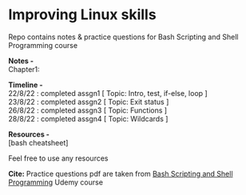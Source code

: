# Improving Linux skills
Repo contains notes & practice questions for Bash Scripting and Shell Programming course

**Notes -** </br>
Chapter1: 

**Timeline -** </br>
22/8/22 : completed assgn1 [ Topic: Intro, test, if-else, loop ] </br>
23/8/22 : completed assgn2 [ Topic: Exit status ] </br>
26/8/22 : completed assgn3 [ Topic: Functions ] </br>
28/8/22 : completed assgn4 [ Topic: Wildcards ] </br>

**Resources -** </br>
[bash cheatsheet]


Feel free to use any resources </br>

**Cite:** Practice questions pdf are taken from [Bash Scripting and Shell Programming](https://www.udemy.com/course/bash-scripting/) Udemy course
